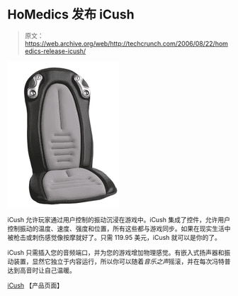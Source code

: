 # HoMedics 发布 iCush

> 原文：<https://web.archive.org/web/http://techcrunch.com/2006/08/22/homedics-release-icush/>

![](img/33f2e41386a12c76a0091b3087391c9d.png)

iCush 允许玩家通过用户控制的振动沉浸在游戏中。iCush 集成了控件，允许用户控制振动的温度、速度、强度和位置，所有这些都与游戏同步。如果在现实生活中被枪击或刺伤感觉像按摩就好了。只需 119.95 美元，iCush 就可以是你的了。

iCush 只需插入您的音频端口，并为您的游戏增加物理感觉。有嵌入式扬声器和振动装置，显然它独立于内容运行，所以你可以随着*音乐之声*摇滚，并在每次冯特普达到高音时让自己温暖。

[iCush](https://web.archive.org/web/20201123195853/http://www.homedics.com/) 【产品页面】